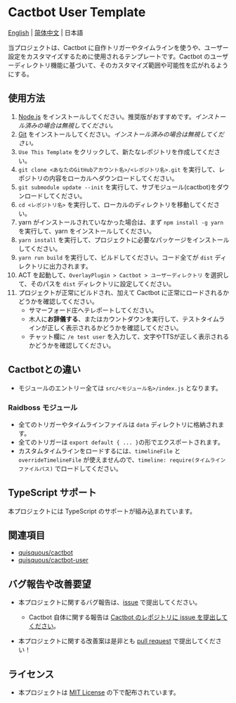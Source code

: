 # Cactbot User Template

[English](README.md) | [简体中文](README.zh-CN.md) | 日本語

当プロジェクトは、Cactbot に自作トリガーやタイムラインを使うや、ユーザー設定をカスタマイズするために使用されるテンプレートです。Cactbot のユーザーディレクトリ機能に基づいて、そのカスタマイズ範囲や可能性を広がれるようにする。

## 使用方法

1. [Node.js](https://nodejs.org/ja/download/) をインストールしてください。推奨版がおすすめです。*インストール済みの場合は無視してください。*
1. [Git](https://git-scm.com/download) をインストールしてください。*インストール済みの場合は無視してください。*
1. `Use This Template` をクリックして、新たなレポジトリを作成してください。
1. `git clone <あなたのGitHubアカウント名>/<レポジトリ名>.git` を実行して、レポジトリの内容をローカルへダウンロードしてください。
1. `git submodule update --init` を実行して、サブモジュール(cactbot)をダウンロードしてください。
1. `cd <レポジトリ名>` を実行して、ローカルのディレクトリを移動してください。
1. yarn がインストールされていなかった場合は、まず `npm install -g yarn` を実行して、yarn をインストールしてください。
1. `yarn install` を実行して、プロジェクトに必要なパッケージをインストールしてください。
1. `yarn run build` を実行して、ビルドしてください。コード全てが `dist` ディレクトリに出力されます。
1. ACT を起動して、`OverlayPlugin > Cactbot > ユーザーディレクトリ` を選択して、そのパスを `dist` ディレクトリに設定してください。
1. プロジェクトが正常にビルドされ、加えて Cactbot に正常にロードされるかどうかを確認してください。
    - サマーフォード庄へテレポートしてください。
    - 木人に**お辞儀する**、またはカウントダウンを実行して、テストタイムラインが正しく表示されるかどうかを確認してください。
    - チャット欄に `/e test user` を入力して、文字やTTSが正しく表示されるかどうかを確認してください。

## Cactbotとの違い

  - モジュールのエントリー全ては `src/<モジュール名>/index.js` となります。

### Raidboss モジュール

  - 全てのトリガーやタイムラインファイルは `data` ディレクトリに格納されます。
  - 全てのトリガーは `export default { ... }`の形でエクスポートされます。
  - カスタムタイムラインをロードするには、`timelineFile` と `overrideTimelineFile` が使えませんので、`timeline: require(タイムラインファイルパス)` でロードしてください。

## TypeScript サポート

本プロジェクトには TypeScript のサポートが組み込まれています。

## 関連項目

  - [quisquous/cactbot](https://github.com/quisquous/cactbot)
  - [quisquous/cactbot-user](https://github.com/quisquous/cactbot-user)

## バグ報告や改善要望

  - 本プロジェクトに関するバグ報告は、[issue](https://github.com/MaikoTan/cactbot-user-template/issues) で提出してください。

      - Cactbot 自体に関する報告は [Cactbot のレポジトリに issue を提出してください](https://github.com/quisquous/cactbot/issues)。

  - 本プロジェクトに関する改善案は是非とも [pull request](https://github.com/MaikoTan/cactbot-user-template/pulls) で提出してください！

## ライセンス

  - 本プロジェクトは [MIT License](LICENSE) の下で配布されています。